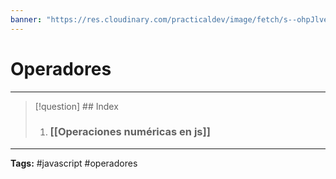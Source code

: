 ```yaml
---
banner: "https://res.cloudinary.com/practicaldev/image/fetch/s--ohpJlve1--/c_imagga_scale,f_auto,fl_progressive,h_420,q_auto,w_1000/https://res.cloudinary.com/drquzbncy/image/upload/v1586605549/javascript_banner_sxve2l.jpg"
---
```

# Operadores
<hr> 

> [!question] ## Index
> 
>1. ### [[Operaciones numéricas en js]]
>

<hr>
<b>Tags:</b> #javascript #operadores